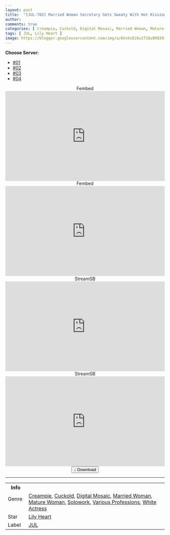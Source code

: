 ```yaml
---
layout: post
title:  "[JUL-703] Married Woman Secretary Gets Sweaty With Hot Kissing And Fucking In Boss’s Office That Ends In Creampie. Featuring A Blonde Dream Girl Secretary!! Lily Hart"
author:
comments: true
categories: [ Creampie, Cuckold, Digital Mosaic, Married Woman, Mature Woman, Solowork, Various Professions, White Actress ]
tags: [ JUL, Lily Heart ]
image: https://blogger.googleusercontent.com/img/a/AVvXsEi6u1TJQv6R8391Lp1F39LVGeiaBKR1vkVSMQ7YssNQXLGqW6OVDL7xWsryXr26T7Csp7nWZ6fca8eBez6jX87T7CBULFL0d1qIXBCUBo25ieVrVFxCH4PZcc2iyyMJb-30P7p6Nt027YQKWEB7kzFIOBNNPtjGtvZABDE77KW-ovZNujePcSQuAThJ=s16000
---
```


<div id="utb">
<b>Choose Server:</b>
<ul id="udltb">
<li><a href="#tab1">#01</a></li>
<li><a href="#tab2">#02</a></li>
<li><a href="#tab3">#03</a></li>
<li><a href="#tab4">#04</a></li>
</ul>
<div id="udlctn">
<div id="tab1">
<!--- #01 Start --->
<center>Fembed</center>
<div style="padding-bottom:56.25%; position:relative; display:block; width: 100%">
  <iframe width="100%" height="100%"
    src="https://www.watchjavnow.xyz/v/qmj7gse0y16dqqk"
    frameborder="0" allowfullscreen="" style="position:absolute; top:0; left: 0">
  </iframe>
</div>
<!--- #01 End --->
</div>
<div id="tab2">
<!--- #02 Start --->
<center>Fembed</center>
<div style="padding-bottom:56.25%; position:relative; display:block; width: 100%">
  <iframe width="100%" height="100%"
    src="https://cloudrls.com/v/g0myei-yd256kgr"
    frameborder="0" allowfullscreen="" style="position:absolute; top:0; left: 0">
  </iframe>
</div>
<!--- #02 End --->
</div>
<div id="tab3">
<!--- #03 Start --->
<center>StreamSB</center>
<div style="padding-bottom:56.25%; position:relative; display:block; width: 100%">
  <iframe width="100%" height="100%"
    src="https://streamsb.net/e/4lzxlrkh2die.html"
    frameborder="0" allowfullscreen="" style="position:absolute; top:0; left: 0">
  </iframe>
</div>
<!--- #03 End --->
</div>
<div id="tab4">
<!--- #04 Start --->
<center>StreamSB</center>
<div style="padding-bottom:56.25%; position:relative; display:block; width: 100%">
  <iframe width="100%" height="100%"
    src="https://javside.com/e/3f7poerlirhm.html"
    frameborder="0" allowfullscreen="" style="position:absolute; top:0; left: 0">
  </iframe>
</div>
<!--- #04 End --->
</div>
</div>
</div>

<center>
<a href="/d/jul-703">
<button class="btn btn-outline-dark py-2 px-5 d-block w-100 show-comments"><b>&darr;</b> Download</button>
</a>
</center>
<hr />
<table>
  <tr>
    <th>Info</th>
  </tr>
  <tr>
    <td>Genre &nbsp;</td>
    <td> <a href="/categories#Creampie">Creampie</a>, <a href="/categories#Cuckold">Cuckold</a>, <a href="/categories#Digital-Mosaic">Digital Mosaic</a>, <a href="/categories#Married-Woman">Married Woman</a>, <a href="/categories#Mature-Woman">Mature Woman</a>, <a href="/categories#Solowork">Solowork</a>, <a href="/categories#Various-Professions">Various Professions</a>, <a href="/categories#White-Actress">White Actress</a></td>
  </tr>
  <tr>
    <td>Star</td>
    <td> <a href="/tags#Lily-Heart">Lily Heart</a></td>
  </tr>
  <tr>
    <td>Label</td>
    <td> <a href="/tags#JUL">JUL</a></td>
  </tr>
</table>
